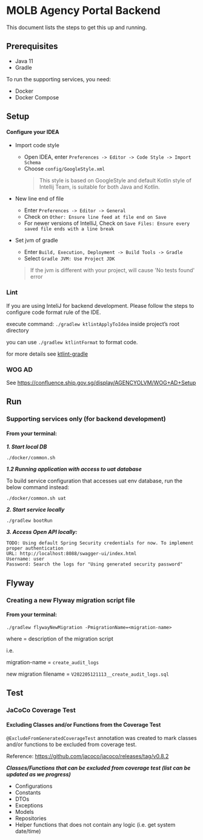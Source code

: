# MOLB Agency Portal Backend

This document lists the steps to get this up and running.

## Prerequisites

- Java 11
- Gradle

To run the supporting services, you need:

- Docker
- Docker Compose

## Setup

#### Configure your IDEA

- Import code style
    - Open IDEA, enter `Preferences -> Editor -> Code Style -> Import Schema`
    - Choose `config/GoogleStyle.xml`
      > This style is based on GoogleStyle and default Kotlin style of Intellij Team, is suitable for both Java and Kotlin.

- New line end of file
    - Enter `Preferences -> Editor -> General`
    - Check on `Other: Ensure line feed at file end on Save`
    - For newer versions of IntelliJ, Check on `Save Files: Ensure every saved file ends with a line break`

- Set jvm of gradle
    - Enter `Build, Execution, Deployment -> Build Tools -> Gradle`
    - Select `Gradle JVM: Use Project JDK`
  > If the jvm is different with your project, will cause 'No tests found' error

### Lint

If you are using InteliJ for backend development. Please follow the steps to configure code format rule of the IDE.

execute command: `./gradlew ktlintApplyToIdea` inside project’s root directory

you can use `./gradlew ktlintFormat` to format code.

for more details see [ktlint-gradle](https://github.com/JLLeitschuh/ktlint-gradle)

### WOG AD

See https://confluence.ship.gov.sg/display/AGENCYOLVM/WOG+AD+Setup

## Run

### Supporting services only (for backend development)

#### From your terminal:

***1. Start local DB***

```
./docker/common.sh
```

***1.2 Running application with access to uat database***

To build service configuration that accesses uat env database, run the below command instead:

```
./docker/common.sh uat
```

***2. Start service locally***

```
./gradlew bootRun
```

***3. Access Open API locally:***

```
TODO: Using default Spring Security credentials for now. To implement proper authentication
URL: http://localhost:8088/swagger-ui/index.html
Username: user
Password: Search the logs for "Using generated security password"
```

## Flyway

### Creating a new Flyway migration script file

#### From your terminal:

```
./gradlew flywayNewMigration -PmigrationName=<migration-name>
```

where <migration-name> = description of the migration script

i.e.

migration-name = `create_audit_logs`

new migration filename = `V202205121113__create_audit_logs.sql`

## Test

### JaCoCo Coverage Test

#### Excluding Classes and/or Functions from the Coverage Test
`@ExcludeFromGeneratedCoverageTest` annotation was created to mark classes and/or functions to be 
excluded from coverage test.

Reference: https://github.com/jacoco/jacoco/releases/tag/v0.8.2

***Classes/Functions that can be excluded from coverage test (list can be updated as we progress)***
* Configurations
* Constants
* DTOs
* Exceptions
* Models
* Repositories
* Helper functions that does not contain any logic (i.e. get system date/time)
